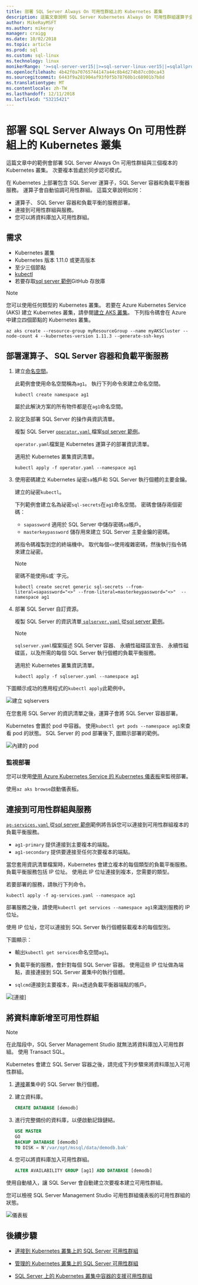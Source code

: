 ```yaml
---
title: 部署 SQL Server Always On 可用性群組上的 Kubernetes 叢集
description: 這篇文章說明 SQL Server Kubernetes Always On 可用性群組運算子全球需求的參數
author: MikeRayMSFT
ms.author: mikeray
manager: craigg
ms.date: 10/02/2018
ms.topic: article
ms.prod: sql
ms.custom: sql-linux
ms.technology: linux
monikerRange: '>=sql-server-ver15||>=sql-server-linux-ver15||=sqlallproducts-allversions'
ms.openlocfilehash: 4b42f0a70765744147a44c8b4d274b87cc00ca43
ms.sourcegitcommit: 6443f9a281904af93f0f5b78760b1c68901b7b8d
ms.translationtype: MT
ms.contentlocale: zh-TW
ms.lasthandoff: 12/11/2018
ms.locfileid: "53215421"
---
```

# <a name="deploy-a-sql-server-always-on-availability-group-on-a-kubernetes-cluster"></a>部署 SQL Server Always On 可用性群組上的 Kubernetes 叢集

這篇文章中的範例會部署 SQL Server Always On 可用性群組與三個複本的 Kubernetes 叢集。 次要複本皆處於同步認可模式。

在 Kubernetes 上部署包含 SQL Server 運算子，SQL Server 容器和負載平衡器服務。 運算子會自動協調可用性群組。 這篇文章說明如何：

- 運算子、 SQL Server 容器和負載平衡的服務部署。
- 連接到可用性群組與服務。
- 您可以將資料庫加入可用性群組。

## <a name="requirements"></a>需求

- Kubernetes 叢集
- Kubernetes 版本 1.11.0 或更高版本
- 至少三個節點
- [kubectl](https://kubernetes.io/docs/tasks/tools/install-kubectl/)
- 若要存取[sql server 範例](https://github.com/Microsoft/sql-server-samples/tree/master/samples/features/high%20availability/Kubernetes/sample-manifest-files)GitHub 存放庫

> [!NOTE]
> 您可以使用任何類型的 Kubernetes 叢集。 若要在 Azure Kubernetes Service (AKS) 建立 Kubernetes 叢集，請參閱[建立 AKS 叢集](https://docs.microsoft.com/azure/aks/create-cluster)。
> 下列指令碼會在 Azure 中建立四個節點的 Kubernetes 叢集。
> ```azure-cli
> az aks create --resource-group myResourceGroup --name myAKSCluster --node-count 4 --kubernetes-version 1.11.3 --generate-ssh-keys
> ```

## <a name="deploy-the-operator-sql-server-containers-and-load-balancing-services"></a>部署運算子、 SQL Server 容器和負載平衡服務

1. 建立[命名空間](https://kubernetes.io/docs/concepts/overview/working-with-objects/namespaces/)。

      此範例會使用命名空間稱為`ag1`。 執行下列命令來建立命名空間。
    
      ```azurecli
      kubectl create namespace ag1
      ```
    
      屬於此解決方案的所有物件都是在`ag1`命名空間。

1. 設定及部署 SQL Server 的操作員資訊清單。

      複製 SQL Server [ `operator.yaml` ](https://github.com/Microsoft/sql-server-samples/tree/master/samples/features/high%20availability/Kubernetes/sample-manifest-files/operator.yaml)檔案[sql server 範例](https://github.com/Microsoft/sql-server-samples/tree/master/samples/features/high%20availability/Kubernetes/sample-manifest-files)。
    
      `operator.yaml`檔案是 Kubernetes 運算子的部署資訊清單。
    
      適用於 Kubernetes 叢集資訊清單。
    
      ```azurecli
      kubectl apply -f operator.yaml --namespace ag1
      ```
    
1. 使用密碼建立 Kubernetes 祕密`sa`帳戶和 SQL Server 執行個體的主要金鑰。

      建立的祕密`kubectl`。
      
      下列範例會建立名為祕密`sql-secrets`在`ag1`命名空間。 密碼會儲存兩個密碼：
      
      - `sapassword` 適用於 SQL Server 中儲存密碼`sa`帳戶。
      - `masterkeypassword` 儲存用來建立 SQL Server 主要金鑰的密碼。 
    
   將指令碼複製到您的終端機中。 取代每個`<>`使用複雜密碼，然後執行指令碼來建立祕密。
    
   >[!NOTE]
   >密碼不能使用`&`或`` ` ``字元。
    
   ```azurecli
   kubectl create secret generic sql-secrets --from-literal=sapassword="<>" --from-literal=masterkeypassword="<>"  --namespace ag1
   ```

1. 部署 SQL Server 自訂資源。

      複製 SQL Server 的資訊清單[ `sqlserver.yaml` ](https://github.com/Microsoft/sql-server-samples/tree/master/samples/features/high%20availability/Kubernetes/sample-manifest-files/sqlserver.yaml)從[sql server 範例](https://github.com/Microsoft/sql-server-samples/tree/master/samples/features/high%20availability/Kubernetes/sample-manifest-files)。
    
      >[!NOTE]
      >`sqlserver.yaml`檔案描述 SQL Server 容器、 永續性磁碟區宣告、 永續性磁碟區，以及所需的每個 SQL Server 執行個體的負載平衡服務。
    
      適用於 Kubernetes 叢集資訊清單。
    
      ```azurecli
      kubectl apply -f sqlserver.yaml --namespace ag1
      ```
      
下圖顯示成功的應用程式的`kubectl apply`此範例中。

![建立 sqlservers](./media/sql-server-linux-kubernetes-deploy/create-sqlservers.png)

在您套用 SQL Server 的資訊清單之後，運算子會將 SQL Server 容器部署。

Kubernetes 會置於 pod 中容器。 使用`kubectl get pods --namespace ag1`來查看 pod 的狀態。 SQL Server 的 pod 部署後下, 圖顯示部署的範例。 

![內建的 pod](./media/sql-server-linux-kubernetes-deploy/builtpods.png)

### <a name="monitor-the-deployment"></a>監視部署

您可以使用[使用 Azure Kubernetes Service 的 Kubernetes 儀表板](https://docs.microsoft.com/azure/aks/kubernetes-dashboard)來監視部署。

使用`az aks browse`啟動儀表板。 

## <a name="connect-to-the-availability-group-with-the-services"></a>連接到可用性群組與服務

[ `ag-services.yaml` ](https://github.com/Microsoft/sql-server-samples/tree/master/samples/features/high%20availability/Kubernetes/sample-manifest-files/ag-services.yaml)從[sql server 範例](https://github.com/Microsoft/sql-server-samples/tree/master/samples/features/high%20availability/Kubernetes/sample-manifest-files)範例將告訴您可以連接到可用性群組複本的負載平衡服務。 

- `ag1-primary` 提供連接到主要複本的端點。
- `ag1-secondary` 提供要連接至任何次要複本的端點。

當您套用資訊清單檔案時，Kubernetes 會建立複本的每個類型的負載平衡服務。 負載平衡服務包括 IP 位址。 使用此 IP 位址連接到複本，您需要的類型。

若要部署的服務，請執行下列命令。

```azurecli
kubectl apply -f ag-services.yaml --namespace ag1
```

部署服務之後，請使用`kubectl get services --namespace ag1`來識別服務的 IP 位址。

使用 IP 位址，您可以連接到 SQL Server 執行個體裝載複本的每個型別。

下圖顯示：

- 輸出`kubectl get services`命名空間`ag1`。

- 負載平衡的服務，會針對每個 SQL Server 容器。 使用這些 IP 位址做為端點，直接連接到 SQL Server 叢集中的執行個體。

- `sqlcmd`連接到主要複本，與`sa`透過負載平衡器端點的帳戶。

![[連接]](./media/sql-server-linux-kubernetes-deploy/connect.png)

## <a name="add-a-database-to-the-availability-group"></a>將資料庫新增至可用性群組

>[!NOTE]
>在此階段中，SQL Server Management Studio 就無法將資料庫加入可用性群組。 使用 Transact SQL。

Kubernetes 會建立 SQL Server 容器之後，請完成下列步驟來將資料庫加入可用性群組。

1. [連接](sql-server-linux-kubernetes-connect.md)叢集中的 SQL Server 執行個體。

1. 建立資料庫。

      ```sql
      CREATE DATABASE [demodb]
      ```

1. 進行完整備份的資料庫，以便啟動記錄鏈結。

      ```sql
      USE MASTER
      GO
      BACKUP DATABASE [demodb] 
      TO DISK = N'/var/opt/mssql/data/demodb.bak'
      ```

1. 您可以將資料庫加入可用性群組。

      ```sql
      ALTER AVAILABILITY GROUP [ag1] ADD DATABASE [demodb]
      ```
    
使用自動植入，讓 SQL Server 會自動建立次要複本建立可用性群組。

您可以檢視 SQL Server Management Studio 可用性群組儀表板的可用性群組的狀態。

![儀表板](./media/sql-server-linux-kubernetes-deploy/dashboard.png)

## <a name="next-steps"></a>後續步驟

- [連接到 Kubernetes 叢集上的 SQL Server 可用性群組](sql-server-linux-kubernetes-connect.md)

- [管理的 Kubernetes 叢集上的 SQL Server 可用性群組](sql-server-linux-kubernetes-manage.md)

- [SQL Server 上的 Kubernetes 叢集中容器的支援可用性群組](sql-server-ag-kubernetes.md)
